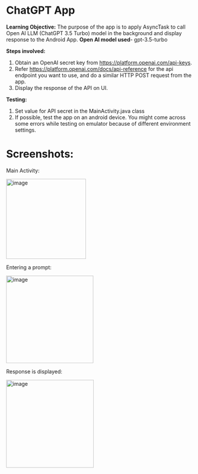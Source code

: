 # ChatGPT App

**Learning Objective:** The purpose of the app is to apply AsyncTask to call Open AI LLM (ChatGPT 3.5 Turbo) model in the background and display response to the Android App.
**Open AI model used**- gpt-3.5-turbo

**Steps involved:**
1. Obtain an OpenAI secret key from https://platform.openai.com/api-keys.
2. Refer https://platform.openai.com/docs/api-reference for the api endpoint you want to use, and do a similar  HTTP POST request from the app.
3. Display the response of the API on UI.

**Testing:**

1. Set value for API secret in the MainActivity.java class
2. If possible, test the app on an android device. You might come across some errors while testing on emulator because of different environment settings.

# Screenshots:

Main Activity:

<img width="215" alt="image" src="">

Entering a prompt: 

<img width="235" alt="image" src="">

Response is displayed:

<img width="236" alt="image" src="">


